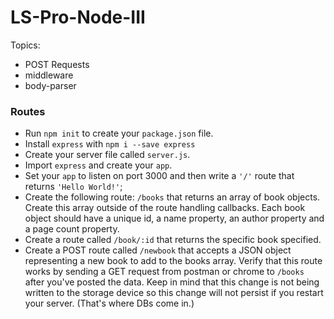 # LS-Pro-Node-III

Topics:

 * POST Requests
 * middleware
 * body-parser


### Routes

  * Run `npm init` to create your `package.json` file.
  * Install `express` with `npm i --save express`
  * Create your server file called `server.js`.
  * Import `express` and create your `app`.
  * Set your `app` to listen on port 3000 and then write a `'/'` route that returns `'Hello World!'`;
  * Create the following route: `/books` that returns an array of book objects.  Create this array outside of the route handling callbacks.  Each book object should have a unique id, a name property, an author property and a page count property.
  * Create a route called `/book/:id` that returns the specific book specified.
  * Create a POST route called `/newbook` that accepts a JSON object representing a new book to add to the books array.  Verify that this route works by sending a GET request from postman or chrome to `/books` after you've posted the data.  Keep in mind that this change is not being written to the storage device so this change will not persist if you restart your server.  (That's where DBs come in.)

